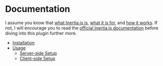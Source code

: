 # Documentation

I assume you know that [what Inertia.js is](https://inertiajs.com/#top), [what it is for](https://inertiajs.com/who-is-it-for), and [how it works](https://inertiajs.com/how-it-works). If not, I will encourage you to read the [official Inertia.js documentation](https://inertiajs.com/) before diving into this plugin further more.

- [Installation](Installation.md)
- [Usage](ServerSideSetup.md)
    - [Server-side Setup](ServerSideSetup.md)
    - [Client-side Setup](ClientSideSetup.md)
